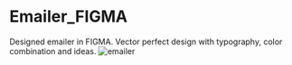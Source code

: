 # Emailer_FIGMA
Designed emailer in FIGMA. Vector perfect design with typography, color combination and ideas.
![emailer](https://github.com/user-attachments/assets/caf3bd35-0ec4-4a63-a3cc-b466e2de851e)
